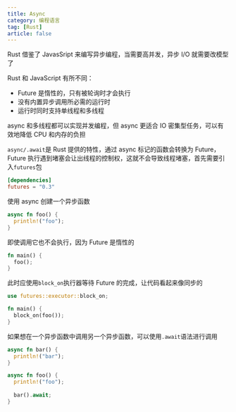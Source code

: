 ```yaml
---
title: Async
category: 编程语言
tag: [Rust]
article: false
---
```


Rust 借鉴了 JavasSript 来编写异步编程，当需要高并发，异步 I/O 就需要改模型了

Rust 和 JavaScript 有所不同：

+ Future 是惰性的，只有被轮询时才会执行
+ 没有内置异步调用所必需的运行时
+ 运行时同时支持单线程和多线程

async 和多线程都可以实现并发编程，但 async 更适合 IO 密集型任务，可以有效地降低 CPU 和内存的负担

`async/.await`是 Rust 提供的特性，通过 async 标记的函数会转换为 Future，Future 执行遇到堵塞会让出线程的控制权，这就不会导致线程堵塞，首先需要引入`futures`包

```toml
[dependencies]
futures = "0.3"
```

使用 async 创建一个异步函数

```rust
async fn foo() {
  println!("foo");
}
```

即使调用它也不会执行，因为 Future 是惰性的

```rust
fn main() {
  foo();
}
```

此时应使用`block_on`执行器等待 Future 的完成，让代码看起来像同步的

```rust
use futures::executor::block_on;

fn main() {
  block_on(foo());
}
```

如果想在一个异步函数中调用另一个异步函数，可以使用`.await`语法进行调用

```rust
async fn bar() {
  println!("bar");
}

async fn foo() {
  println!("foo");
  
  bar().await;
}
```
